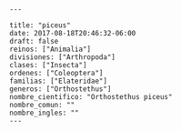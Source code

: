 
      ---

      title: "piceus"
      date: 2017-08-18T20:46:32-06:00
      draft: false
      reinos: ["Animalia"]
      divisiones: ["Arthropoda"]
      clases: ["Insecta"]
      ordenes: ["Coleoptera"]
      familias: ["Elateridae"]
      generos: ["Orthostethus"]
      nombre_cientifico: "Orthostethus piceus"
      nombre_comun: ""
      nombre_ingles: ""
      ---

      